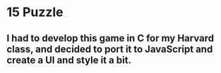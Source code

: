 # 15 Puzzle
## I had to develop this game in C for my Harvard class, and decided to port it to JavaScript and create a UI and style it a bit.
